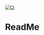 [![CI](https://github.com/LennartMan95/webtechproject/actions/workflows/tests.yml/badge.svg)](https://github.com/LennartMan95/webtechproject/actions/workflows/tests.yml)

# ReadMe